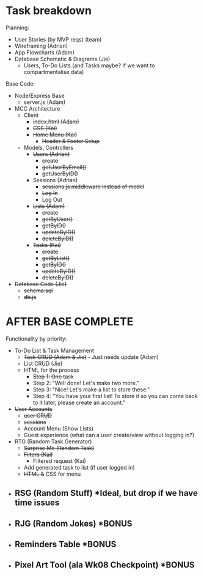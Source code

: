 # Task breakdown
Planning:
 - User Stories (by MVP reqs) (team)
 - Wireframing (Adrian)
 - App Flowcharts (Adam)
 - Database Schematic & Diagrams (Jie)
   - Users, To-Do Lists (and Tasks maybe? If we want to compartmentalise data)

Base Code:
 - Node/Express Base
   - server.js (Adam)
 - MCC Architecture
   - Client
     - ~~index.html (Adam)~~
     - ~~CSS (Kai)~~
     - ~~Home Menu (Kai)~~
       - ~~Header & Footer Setup~~
   - Models, Controllers
     - ~~Users (Adrian)~~
       - ~~create~~
       - ~~getUserByEmail()~~
       - ~~getUserByID()~~
     - Sessions (Adrian)
       - ~~sessions.js middleware instead of model~~
       - ~~Log In~~
       - Log Out
     - ~~Lists (Adam)~~
       - ~~create~~
       - ~~getByUser()~~
       - ~~getByID()~~
       - ~~updateByID()~~
       - ~~deleteByID()~~
     - ~~Tasks (Kai)~~
       - ~~create~~
       - ~~getByList()~~
       - ~~getByID()~~
       - ~~updateByID()~~
       - ~~deleteByID()~~
 - ~~Database Code (Jie)~~
   - ~~schema.sql~~
   - ~~db.js~~

# AFTER BASE COMPLETE
Functionality by priority:
 - To-Do List & Task Management
   - ~~Task CRUD (Adam & Jie)~~ - Just needs update (Adam)
   - List CRUD (Jie)
   - HTML for the process
     - ~~Step 1: One task~~
     - Step 2: "Well done! Let's make two more."
     - Step 3: "Nice! Let's make a list to store these."
     - Step 4: "You have your first list! To store it so you can come back to it later, please create an account."
 - ~~User Accounts~~
   - ~~user CRUD~~
   - ~~sessions~~
   - Account Menu (Show Lists)
   - Guest experience (what can a user create/view without logging in?)
 - RTG (Random Task Generator)
   - ~~Surprise Me (Random Task)~~
   - ~~Filters (Kai)~~
     - Filtered request (Kai)
   - Add generated task to list (if user logged in)
   - ~~HTML &~~ CSS for menu
 - RSG (Random Stuff) *Ideal, but drop if we have time issues
   - 
 - RJG (Random Jokes) *BONUS
   - 
 - Reminders Table *BONUS
   - 
 - Pixel Art Tool (ala Wk08 Checkpoint) *BONUS
   - 